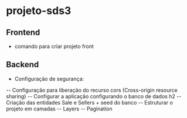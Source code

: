 # projeto-sds3

## Frontend 

- comando para criar projeto front

## Backend

- Configuração de segurança:

-- Configuração para liberação do recurso cors (Cross-origin resource sharing)
-- Configurar a aplicação configurando o banco de dados h2
-- Criação das entidades Sale e  Sellers + seed do banco
-- Estruturar o projeto em camadas
-- Layers 
-- Pagination